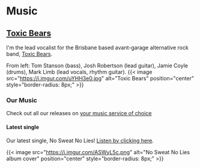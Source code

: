 # Music

## [Toxic Bears](https://www.toxicbears.com/)
I'm the lead vocalist for the Brisbane based avant-garage alternative rock band,
[Toxic Bears](https://www.toxicbears.com/). 

From left: Tom Stanson (bass), Josh Robertson (lead guitar), Jamie Coyle (drums), Mark Limb (lead vocals, rhythm guitar).
{{< image src="https://i.imgur.com/uYHH3e0.jpg" alt="Toxic Bears" position="center" style="border-radius: 8px;" >}}
&nbsp;


### Our Music
Check out all our releases on [your music service of choice](https://smarturl.it/toxicbears_music)


#### Latest single
Our latest single, No Sweat No Lies! [Listen by clicking here](https://lnk.to/no_sweat_no_lies).

{{< image src="https://i.imgur.com/ASWyL5c.png" alt="No Sweat No Lies album cover" position="center" style="border-radius: 8px;" >}}
&nbsp;
